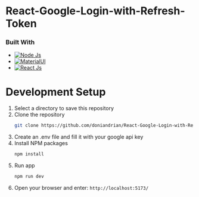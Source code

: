 # React-Google-Login-with-Refresh-Token #

### Built With
* [![Node Js](https://img.shields.io/badge/Node%20js-339933?style=for-the-badge&logo=nodedotjs&logoColor=white)](https://nodejs.org/)
* [![MaterialUI](https://img.shields.io/badge/Material%20UI-007FFF?style=for-the-badge&logo=mui&logoColor=white)](https://mui.com/)
* [![React Js](https://img.shields.io/badge/-ReactJs-61DAFB?logo=react&logoColor=white&style=for-the-badge)](https://react.dev/)

# Development Setup

1. Select a directory to save this repository
2. Clone the repository
   ```sh
   git clone https://github.com/doniandrian/React-Google-Login-with-Refresh-Token.git
   ```
3. Create an .env file and fill it with your google api key
4. Install NPM packages
   ```sh
   npm install
   ```
5. Run app 
   ```sh
   npm run dev
   ```
6. Open your browser and enter:
   `http://localhost:5173/`


